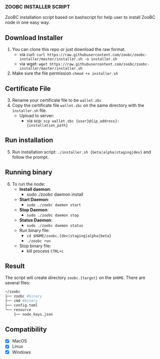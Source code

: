 ### ZOOBC INSTALLER SCRIPT

ZooBC installation script based on bashscript for help user to install ZooBC node in one easy way.

## Download Installer
1. You can clone this repo or just download the raw format.
   - via curl: `curl https://raw.githubusercontent.com/zoobc/zoobc-installer/master/installer.sh -o installer.sh` 
   - via wget: `wget https://raw.githubusercontent.com/zoobc/zoobc-installer/master/installer.sh`
2. Make sure the file permission `chmod +x installer.sh`
## Certificate File
3. Rename your certificate file to be `wallet.zbc`
4. Copy the certificate file `wallet.zbc` on the same directory with the `installer.sh` file.
   - Upload to server:
       - via scp: `scp wallet.zbc {user}@{ip_address}:{installation_path}`
## Run installation
5. Run installation script: `./installer.sh {beta|alpha|staging|dev}` and follow the prompt.
## Running binary
6. To run the node:
   - **Install daemon**:
      - sudo ./zoobc daemon install
   - **Start Daemon**:
      - `sudo ./zoobc daemon start`
   - **Stop Daemon**:
      - `sudo ./zoobc daemon stop`
    - **Status Daemon**:
      - `sudo ./zoobc daemon status`
    - Run binary file:
      - `cd $HOME/zoobc.{dev|staging|alpha|beta}`
      - `./zoobc run`
    - Stop binary file:
      - kill process `CTRL+c`

## Result
The script will create directory `zoobc.{target}` on the `$HOME`. There are several files:
```sh
~/zoobc
├── zoobc #binary
├── cmd #binary
├── config.toml
└── resource
    ├── node_keys.json
```

## Compatibility
- [x] MacOS
- [x] Linux
- [x] Windows 
